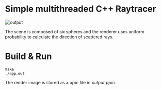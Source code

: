 # Simple multithreaded C++ Raytracer

![output](https://user-images.githubusercontent.com/58048638/234603253-91c0a638-3008-4c61-90a6-ccb43a66f295.png)

The scene is composed of six spheres and the renderer uses uniform probability to calculate the direction of scattered rays.

# Build & Run

```
make
./app.out
```

The render image is stored as a ppm file in *output.ppm*.
